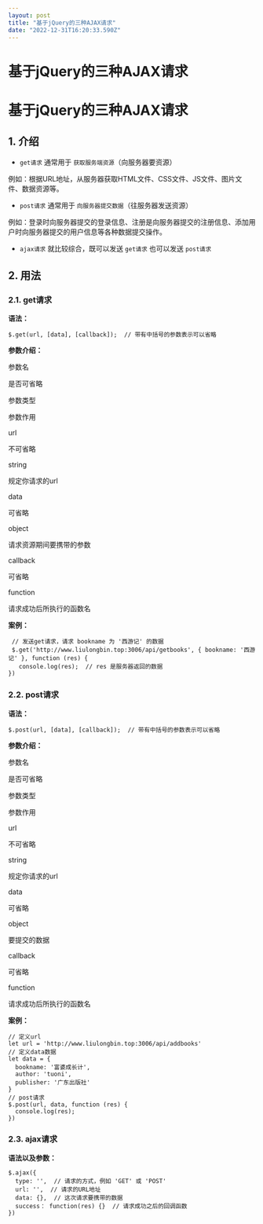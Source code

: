 ```yaml
---
layout: post
title: "基于jQuery的三种AJAX请求"
date: "2022-12-31T16:20:33.590Z"
---
```

基于jQuery的三种AJAX请求
=================

基于jQuery的三种AJAX请求
=================

1\. 介绍
------

*   `get请求` 通常用于 `获取服务端资源`（向服务器要资源）

​ 例如：根据URL地址，从服务器获取HTML文件、CSS文件、JS文件、图片文件、数据资源等。

*   `post请求` 通常用于 `向服务器提交数据`（往服务器发送资源）

​ 例如：登录时向服务器提交的登录信息、注册是向服务器提交的注册信息、添加用户时向服务器提交的用户信息等各种数据提交操作。

*   `ajax请求` 就比较综合，既可以发送 `get请求` 也可以发送 `post请求`

2\. 用法
------

### 2.1. get请求

**语法：**

    $.get(url, [data], [callback]);  // 带有中括号的参数表示可以省略
    

**参数介绍：**

参数名

是否可省略

参数类型

参数作用

url

不可省略

string

规定你请求的url

data

可省略

object

请求资源期间要携带的参数

callback

可省略

function

请求成功后所执行的函数名

**案例：**

     // 发送get请求，请求 bookname 为 '西游记' 的数据
     $.get('http://www.liulongbin.top:3006/api/getbooks', { bookname: '西游记' }, function (res) {
       console.log(res);  // res 是服务器返回的数据
    })
    

### 2.2. post请求

**语法：**

    $.post(url, [data], [callback]);  // 带有中括号的参数表示可以省略
    

**参数介绍：**

参数名

是否可省略

参数类型

参数作用

url

不可省略

string

规定你请求的url

data

可省略

object

要提交的数据

callback

可省略

function

请求成功后所执行的函数名

**案例：**

    // 定义url
    let url = 'http://www.liulongbin.top:3006/api/addbooks'  
    // 定义data数据
    let data = {
      bookname: '富婆成长计',
      author: 'tuoni',
      publisher: '广东出版社'
    }
    // post请求
    $.post(url, data, function (res) {
      console.log(res);
    })
    

### 2.3. ajax请求

**语法以及参数：**

    $.ajax({
      type: '',  // 请求的方式，例如 'GET' 或 'POST'
      url: '',  // 请求的URL地址
      data: {},  // 这次请求要携带的数据
      success： function(res) {}  // 请求成功之后的回调函数
    })